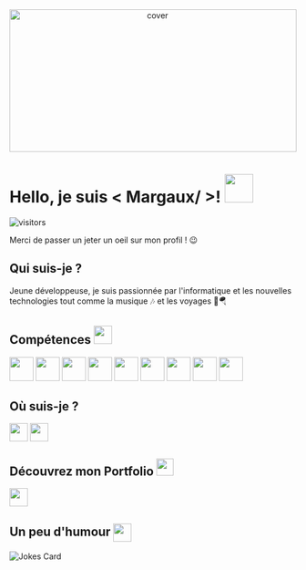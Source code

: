 <div align="center">
<img width="100%" height = "250px" src="https://raw.githubusercontent.com/rahulbanerjee26/githubProfileReadmeGenerator/main/banners/banner7.png" alt="cover" />
</div>

<h1> Hello, je suis < Margaux/ >! <img src = "https://raw.githubusercontent.com/rahulbanerjee26/githubProfileReadmeGenerator/main/gifs/wave.gif" width = 50px height='50px'> </h1> 
<p align='center'>

![visitors](https://visitor-badge.glitch.me/badge?page_id=https://github.com/Margarita13200.https://github.com/Margarita13200)

</p>
<div size='20px'> Merci de passer un jeter un oeil sur mon profil ! 😉 </div>

<h2> Qui suis-je ?</h2>
  
</p>
<div size='20px'> Jeune développeuse, je suis passionnée par l'informatique et les nouvelles technologies tout comme la musique 🎶 et les voyages 🚀🪂
</div>
  
<h2> Compétences <img src = "https://raw.githubusercontent.com/rahulbanerjee26/githubProfileReadmeGenerator/main/gifs/code.gif" width = 32px height=32px> </h2>
<p>
<img width ='42px' height='42px' src ='https://raw.githubusercontent.com/rahulbanerjee26/githubAboutMeGenerator/main/icons/html.svg'> <img width ='42px' height='42px' src ='https://raw.githubusercontent.com/rahulbanerjee26/githubAboutMeGenerator/main/icons/css.svg'> <img width ='42px' height='42px' src ='https://raw.githubusercontent.com/rahulbanerjee26/githubAboutMeGenerator/main/icons/javascript.svg'> <img width ='42px' height='42px' src ='https://raw.githubusercontent.com/rahulbanerjee26/githubAboutMeGenerator/main/icons/tailwind.svg'> <img width ='42px' height='42px' src ='https://raw.githubusercontent.com/rahulbanerjee26/githubAboutMeGenerator/main/icons/bootstrap.svg'> <img width ='42px' height='42px' src ='https://raw.githubusercontent.com/rahulbanerjee26/githubAboutMeGenerator/main/icons/figma.svg'> <img width ='42px' height='42px' src ='https://raw.githubusercontent.com/rahulbanerjee26/githubAboutMeGenerator/main/icons/xd.svg'> <img width ='42px' height='42px' src ='https://raw.githubusercontent.com/rahulbanerjee26/githubAboutMeGenerator/main/icons/photoshop.svg'> <img width ='42px' height='42px' src ='https://raw.githubusercontent.com/rahulbanerjee26/githubAboutMeGenerator/main/icons/illustrator.svg'> 

<h2> Où suis-je ? </h2>
<a href = 'https://www.linkedin.com/in/https://www.linkedin.com/in/margaux-bonet-783072180/'> <img width = '32px' align= 'center' src="https://raw.githubusercontent.com/rahulbanerjee26/githubAboutMeGenerator/main/icons/linked-in-alt.svg"/></a> 
<a href = 'https://www.github.com/https://github.com/Margarita13200'> <img width = '32px' align= 'center' src="https://raw.githubusercontent.com/rahulbanerjee26/githubProfileReadmeGenerator/main/gifs/github.gif"/></a> 

<h2> Découvrez mon Portfolio  <img src = "https://raw.githubusercontent.com/rahulbanerjee26/githubProfileReadmeGenerator/main/gifs/needABreak.gif" width = 30px height= 30px> </h2>
<a href = 'https://www.linkedin.com/in/margaux-bonet-783072180/'> <img width = '32px' align= 'center' src="https://raw.githubusercontent.com/rahulbanerjee26/githubAboutMeGenerator/main/icons/portfolio.png"/></a> 
<br>


<h2> Un peu d'humour <img align ='center' src='https://raw.githubusercontent.com/rahulbanerjee26/githubProfileReadmeGenerator/main/gifs/winkFace.gif' width = '32px' height= '32px'></h2>

![Jokes Card](https://readme-jokes.vercel.app/api?theme=dracula)
